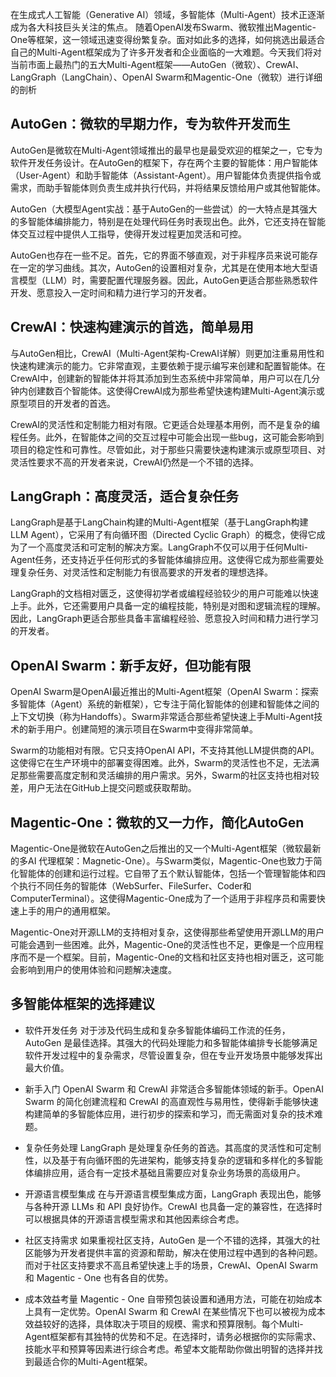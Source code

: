 在生成式人工智能（Generative AI）领域，多智能体（Multi-Agent）技术正逐渐成为各大科技巨头关注的焦点。
随着OpenAI发布Swarm、微软推出Magentic-One等框架，这一领域迅速变得纷繁复杂。面对如此多的选择，如何挑选出最适合自己的Multi-Agent框架成为了许多开发者和企业面临的一大难题。今天我们将对当前市面上最热门的五大Multi-Agent框架——AutoGen（微软）、CrewAI、LangGraph（LangChain）、OpenAI Swarm和Magentic-One（微软）进行详细的剖析

## AutoGen：微软的早期力作，专为软件开发而生

AutoGen是微软在Multi-Agent领域推出的最早也是最受欢迎的框架之一，它专为软件开发任务设计。在AutoGen的框架下，存在两个主要的智能体：用户智能体（User-Agent）和助手智能体（Assistant-Agent）。用户智能体负责提供指令或需求，而助手智能体则负责生成并执行代码，并将结果反馈给用户或其他智能体。

AutoGen（大模型Agent实战：基于AutoGen的一些尝试）的一大特点是其强大的多智能体编排能力，特别是在处理代码任务时表现出色。此外，它还支持在智能体交互过程中提供人工指导，使得开发过程更加灵活和可控。

AutoGen也存在一些不足。首先，它的界面不够直观，对于非程序员来说可能存在一定的学习曲线。其次，AutoGen的设置相对复杂，尤其是在使用本地大型语言模型（LLM）时，需要配置代理服务器。因此，AutoGen更适合那些熟悉软件开发、愿意投入一定时间和精力进行学习的开发者。

## CrewAI：快速构建演示的首选，简单易用

与AutoGen相比，CrewAI（Multi-Agent架构-CrewAI详解）则更加注重易用性和快速构建演示的能力。它非常直观，主要依赖于提示编写来创建和配置智能体。在CrewAI中，创建新的智能体并将其添加到生态系统中非常简单，用户可以在几分钟内创建数百个智能体。这使得CrewAI成为那些希望快速构建Multi-Agent演示或原型项目的开发者的首选。

CrewAI的灵活性和定制能力相对有限。它更适合处理基本用例，而不是复杂的编程任务。此外，在智能体之间的交互过程中可能会出现一些bug，这可能会影响到项目的稳定性和可靠性。尽管如此，对于那些只需要快速构建演示或原型项目、对灵活性要求不高的开发者来说，CrewAI仍然是一个不错的选择。

## LangGraph：高度灵活，适合复杂任务

LangGraph是基于LangChain构建的Multi-Agent框架（基于LangGraph构建LLM Agent），它采用了有向循环图（Directed Cyclic Graph）的概念，使得它成为了一个高度灵活和可定制的解决方案。LangGraph不仅可以用于任何Multi-Agent任务，还支持近乎任何形式的多智能体编排应用。这使得它成为那些需要处理复杂任务、对灵活性和定制能力有很高要求的开发者的理想选择。

LangGraph的文档相对匮乏，这使得初学者或编程经验较少的用户可能难以快速上手。此外，它还需要用户具备一定的编程技能，特别是对图和逻辑流程的理解。因此，LangGraph更适合那些具备丰富编程经验、愿意投入时间和精力进行学习的开发者。

## OpenAI Swarm：新手友好，但功能有限

OpenAI Swarm是OpenAI最近推出的Multi-Agent框架（OpenAI Swarm：探索多智能体（Agent）系统的新框架），它专注于简化智能体的创建和智能体之间的上下文切换（称为Handoffs）。Swarm非常适合那些希望快速上手Multi-Agent技术的新手用户。创建简短的演示项目在Swarm中变得非常简单。

Swarm的功能相对有限。它只支持OpenAI API，不支持其他LLM提供商的API。这使得它在生产环境中的部署变得困难。此外，Swarm的灵活性也不足，无法满足那些需要高度定制和灵活编排的用户需求。另外，Swarm的社区支持也相对较差，用户无法在GitHub上提交问题或获取帮助。

## Magentic-One：微软的又一力作，简化AutoGen

Magentic-One是微软在AutoGen之后推出的又一个Multi-Agent框架（微软最新的多AI 代理框架：Magnetic-One）。与Swarm类似，Magentic-One也致力于简化智能体的创建和运行过程。它自带了五个默认智能体，包括一个管理智能体和四个执行不同任务的智能体（WebSurfer、FileSurfer、Coder和ComputerTerminal）。这使得Magentic-One成为了一个适用于非程序员和需要快速上手的用户的通用框架。

Magentic-One对开源LLM的支持相对复杂，这使得那些希望使用开源LLM的用户可能会遇到一些困难。此外，Magentic-One的灵活性也不足，更像是一个应用程序而不是一个框架。目前，Magentic-One的文档和社区支持也相对匮乏，这可能会影响到用户的使用体验和问题解决速度。

## 多智能体框架的选择建议

- 软件开发任务
  对于涉及代码生成和复杂多智能体编码工作流的任务，AutoGen 是最佳选择。其强大的代码处理能力和多智能体编排专长能够满足软件开发过程中的复杂需求，尽管设置复杂，但在专业开发场景中能够发挥出最大价值。

- 新手入门
  OpenAI Swarm 和 CrewAI 非常适合多智能体领域的新手。OpenAI Swarm 的简化创建流程和 CrewAI 的高直观性与易用性，使得新手能够快速构建简单的多智能体应用，进行初步的探索和学习，而无需面对复杂的技术难题。

- 复杂任务处理
  LangGraph 是处理复杂任务的首选。其高度的灵活性和可定制性，以及基于有向循环图的先进架构，能够支持复杂的逻辑和多样化的多智能体编排应用，适合有一定技术基础且需要应对复杂业务场景的高级用户。

- 开源语言模型集成
  在与开源语言模型集成方面，LangGraph 表现出色，能够与各种开源 LLMs 和 API 良好协作。CrewAI 也具备一定的兼容性，在选择时可以根据具体的开源语言模型需求和其他因素综合考虑。

- 社区支持需求
  如果重视社区支持，AutoGen 是一个不错的选择，其强大的社区能够为开发者提供丰富的资源和帮助，解决在使用过程中遇到的各种问题。而对于社区支持要求不高且希望快速上手的场景，CrewAI、OpenAI Swarm 和 Magentic - One 也有各自的优势。

- 成本效益考量
  Magentic - One 自带预包装设置和通用方法，可能在初始成本上具有一定优势。OpenAI Swarm 和 CrewAI 在某些情况下也可以被视为成本效益较好的选择，具体取决于项目的规模、需求和预算限制。每个Multi-Agent框架都有其独特的优势和不足。在选择时，请务必根据你的实际需求、技能水平和预算等因素进行综合考虑。希望本文能帮助你做出明智的选择并找到最适合你的Multi-Agent框架。

